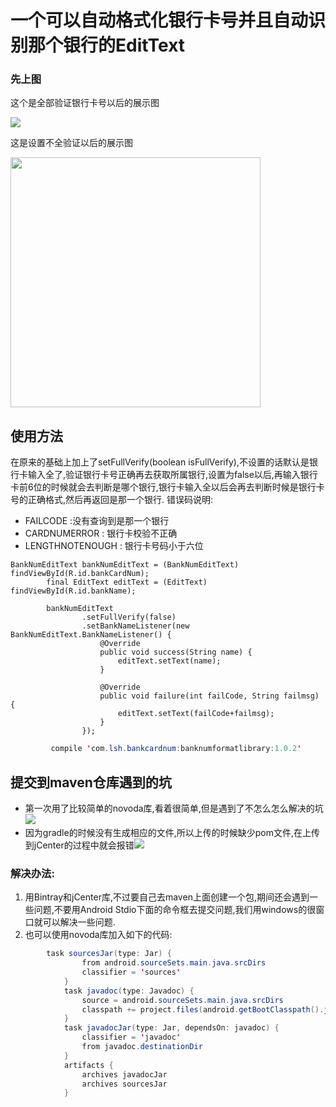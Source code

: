 # 一个可以自动格式化银行卡号并且自动识别那个银行的EditText
### 先上图

这个是全部验证银行卡号以后的展示图

![](http://i.imgur.com/YxoEW4y.gif)

这是设置不全验证以后的展示图


<img src="http://opgkgu3ek.bkt.clouddn.com/17-12-29/22684831.jpg" width="400px">

## 使用方法

在原来的基础上加上了setFullVerify(boolean isFullVerify),不设置的话默认是银行卡输入全了,验证银行卡号正确再去获取所属银行,设置为false以后,再输入银行卡前6位的时候就会去判断是哪个银行,银行卡输入全以后会再去判断时候是银行卡号的正确格式,然后再返回是那一个银行.
错误码说明:

* FAILCODE :没有查询到是那一个银行
* CARDNUMERROR : 银行卡校验不正确
* LENGTHNOTENOUGH : 银行卡号码小于六位


```
BankNumEditText bankNumEditText = (BankNumEditText) findViewById(R.id.bankCardNum);
        final EditText editText = (EditText) findViewById(R.id.bankName);

        bankNumEditText
                .setFullVerify(false)
                .setBankNameListener(new BankNumEditText.BankNameListener() {
                    @Override
                    public void success(String name) {
                        editText.setText(name);
                    }

                    @Override
                    public void failure(int failCode, String failmsg) {
                        editText.setText(failCode+failmsg);
                    }
                });
```


```java
		 compile 'com.lsh.bankcardnum:banknumformatlibrary:1.0.2'
```
## 提交到maven仓库遇到的坑
- 第一次用了比较简单的novoda库,看着很简单,但是遇到了不怎么怎么解决的坑![](http://i.imgur.com/le91CIw.png)
- 因为gradle的时候没有生成相应的文件,所以上传的时候缺少pom文件,在上传到jCenter的过程中就会报错![](http://i.imgur.com/3LNPXU4.png)

### 解决办法:
1. 用Bintray和jCenter库,不过要自己去maven上面创建一个包,期间还会遇到一些问题,不要用Android Stdio下面的命令框去提交问题,我们用windows的很窗口就可以解决一些问题.
2. 也可以使用novoda库加入如下的代码:


```java
	    task sourcesJar(type: Jar) {
                from android.sourceSets.main.java.srcDirs
                classifier = 'sources'
            }
            task javadoc(type: Javadoc) {
                source = android.sourceSets.main.java.srcDirs
                classpath += project.files(android.getBootClasspath().join(File.pathSeparator))
            }
            task javadocJar(type: Jar, dependsOn: javadoc) {
                classifier = 'javadoc'
                from javadoc.destinationDir
            }
            artifacts {
                archives javadocJar
                archives sourcesJar
            }
```




